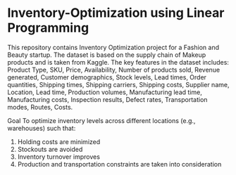 # Inventory-Optimization using Linear Programming
This repository contains Inventory Optimization project for a Fashion and Beauty startup. The dataset is based on the supply chain of Makeup products and is taken from Kaggle. The key features in the dataset includes:
Product Type, SKU, Price, Availability, Number of products sold, Revenue generated, Customer demographics, Stock levels, Lead times, Order quantities, Shipping times, Shipping carriers, Shipping costs, Supplier name, Location, Lead time, Production volumes, Manufacturing lead time, Manufacturing costs, Inspection results, Defect rates, Transportation modes, Routes, Costs.

Goal
To optimize inventory levels across different locations (e.g., warehouses) such that:
1. Holding costs are minimized
2. Stockouts are avoided
3. Inventory turnover improves
4. Production and transportation constraints are taken into consideration




